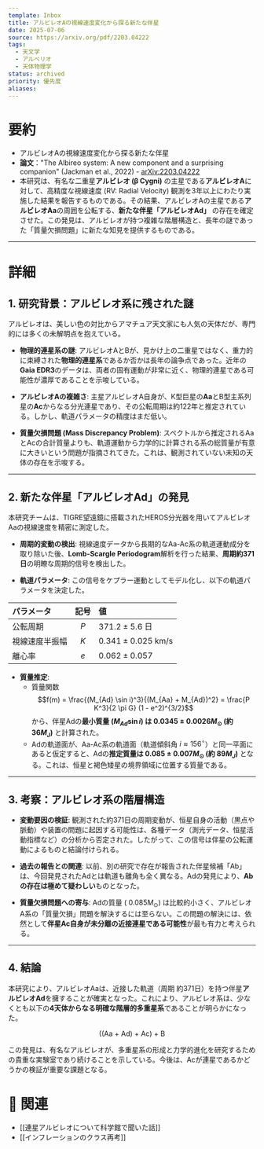 ```yaml
---
template: Inbox
title: アルビレオAの視線速度変化から探る新たな伴星
date: 2025-07-06
source: https://arxiv.org/pdf/2203.04222
tags:
  - 天文学
  - アルベリオ
  - 天体物理学
status: archived
priority: 優先度
aliases:
---
```


# 要約

- アルビレオAの視線速度変化から探る新たな伴星
- **論文**："The Albireo system: A new component and a surprising companion" (Jackman et al., 2022) - [arXiv:2203.04222](https://arxiv.org/pdf/2203.04222)
- 本研究は、有名な二重星**アルビレオ (β Cygni)** の主星である**アルビレオA**に対して、高精度な視線速度 (RV: Radial Velocity) 観測を3年以上にわたり実施した結果を報告するものである。その結果、アルビレオAの主星である**アルビレオAa**の周囲を公転する、**新たな伴星「アルビレオAd」** の存在を確定させた。この発見は、アルビレオが持つ複雑な階層構造と、長年の謎であった「質量欠損問題」に新たな知見を提供するものである。

---
# 詳細
## 1. 研究背景：アルビレオ系に残された謎
アルビレオは、美しい色の対比からアマチュア天文家にも人気の天体だが、専門的には多くの未解明点を抱えている。

* **物理的連星系の謎**: アルビレオAとBが、見かけ上の二重星ではなく、重力的に束縛された**物理的連星系**であるか否かは長年の論争点であった。近年の**Gaia EDR3**のデータは、両者の固有運動が非常に近く、物理的連星である可能性が濃厚であることを示唆している。

* **アルビレオAの複雑さ**: 主星アルビレオA自身が、K型巨星の**Aa**とB型主系列星の**Ac**からなる分光連星であり、その公転周期は約122年と推定されている。しかし、軌道パラメータの精度はまだ低い。

* **質量欠損問題 (Mass Discrepancy Problem)**: スペクトルから推定されるAaとAcの合計質量よりも、軌道運動から力学的に計算される系の総質量が有意に大きいという問題が指摘されてきた。これは、観測されていない未知の天体の存在を示唆する。

---

## 2. 新たな伴星「アルビレオAd」の発見
本研究チームは、TIGRE望遠鏡に搭載されたHEROS分光器を用いてアルビレオAaの視線速度を精密に測定した。

* **周期的変動の検出**: 視線速度データから長期的なAa-Ac系の軌道運動成分を取り除いた後、**Lomb-Scargle Periodogram**解析を行った結果、**周期約371日**の明瞭な周期的信号を検出した。

* **軌道パラメータ**: この信号をケプラー運動としてモデル化し、以下の軌道パラメータを決定した。

| パラメータ | 記号 | 値 |
| :--- | :---: | :--- |
| 公転周期 | $P$ | $371.2 \pm 5.6$ 日 |
| 視線速度半振幅 | $K$ | $0.341 \pm 0.025$ km/s |
| 離心率 | $e$ | $0.062 \pm 0.057$ |

* **質量推定**:
    * 質量関数 $$f(m) = \frac{(M_{Ad} \sin i)^3}{(M_{Aa} + M_{Ad})^2} = \frac{P K^3}{2 \pi G} (1 - e^2)^{3/2}$$ から、伴星Adの**最小質量 ($M_{Ad} \sin i$) は $0.0345 \pm 0.0026 M_{\odot}$ (約 $36 M_{J}$)** と計算された。
    * Adの軌道面が、Aa-Ac系の軌道面（軌道傾斜角 $i \approx 156^{\circ}$）と同一平面にあると仮定すると、Adの**推定質量は $0.085 \pm 0.007 M_{\odot}$ (約 $89 M_{J}$)** となる。これは、恒星と褐色矮星の境界領域に位置する質量である。

---

## 3. 考察：アルビレオ系の階層構造
* **変動要因の検証**: 観測された約371日の周期変動が、恒星自身の活動（黒点や脈動）や装置の問題に起因する可能性は、各種データ（測光データ、恒星活動指標など）の分析から否定された。したがって、この信号は伴星の公転運動によるものと結論付けられる。

* **過去の報告との関連**: 以前、別の研究で存在が報告された伴星候補「Ab」は、今回発見されたAdとは軌道も離角も全く異なる。Adの発見により、**Abの存在は極めて疑わしい**ものとなった。

* **質量欠損問題への寄与**: Adの質量 ($~0.085 M_{\odot}$) は比較的小さく、アルビレオA系の「質量欠損」問題を解決するには至らない。この問題の解決には、依然として**伴星Ac自身が未分離の近接連星である可能性**が最も有力と考えられる。

---

## 4. 結論
本研究により、アルビレオAaは、近接した軌道（周期 約371日）を持つ伴星**アルビレオAd**を擁することが確実となった。これにより、アルビレオ系は、少なくとも以下の**4天体からなる明確な階層的多重星系**であることが明らかになった。

$$ \text{((Aa + Ad) + Ac) + B} $$

この発見は、有名なアルビレオが、多重星系の形成と力学的進化を研究するための貴重な実験室であり続けることを示している。今後は、Acが連星であるかどうかの検証が重要な課題となる。

# 🔗 関連
- [[連星アルビレオについて科学館で聞いた話]]
- [[インフレーションのクラス再考]]
